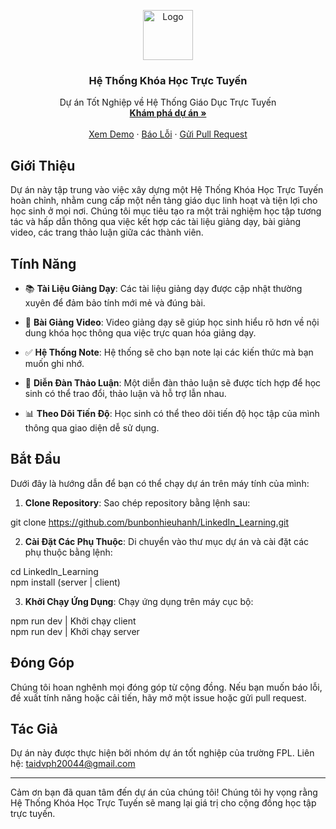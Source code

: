 <p align="center">
  <img src="https://res-console.cloudinary.com/dsk9jrxzf/media_explorer_thumbnails/42ec7b1d493778d99b4a33746fd299da/detailed" alt="Logo" width="80" height="80">
  <h3 align="center">Hệ Thống Khóa Học Trực Tuyến</h3>
  <p align="center">
    Dự án Tốt Nghiệp về Hệ Thống Giáo Dục Trực Tuyến
    <br />
    <a href="[https://github.com/bunbonhieuhanh/LinkedIn_Learning](https://github.com/tphun999/Inclusive_ELearning)"><strong>Khám phá dự án »</strong></a>
    <br />
    <br />
    <a href="https://demo.example.com">Xem Demo</a>
    ·
    <a href="https://taidvph20044@gmail.com/">Báo Lỗi</a>
    ·
    <a href="https://taidvph20044@gmail.com/">Gửi Pull Request</a>
  </p>
</p>

## Giới Thiệu

Dự án này tập trung vào việc xây dựng một Hệ Thống Khóa Học Trực Tuyến hoàn chỉnh, nhằm cung cấp một nền tảng giáo dục linh hoạt và tiện lợi cho học sinh ở mọi nơi. Chúng tôi mục tiêu tạo ra một trải nghiệm học tập tương tác và hấp dẫn thông qua việc kết hợp các tài liệu giảng dạy, bài giảng video, các trang thảo luận giữa các thành viên.

## Tính Năng

- 📚 **Tài Liệu Giảng Dạy**: Các tài liệu giảng dạy được cập nhật thường xuyên để đảm bảo tính mới mẻ và đúng bài.

- 🎥 **Bài Giảng Video**: Video giảng dạy sẽ giúp học sinh hiểu rõ hơn về nội dung khóa học thông qua việc trực quan hóa giảng dạy.

- ✅ **Hệ Thống Note**: Hệ thống sẽ cho bạn note lại các kiến thức mà bạn muốn ghi nhớ.
  
- 📣 **Diễn Đàn Thảo Luận**: Một diễn đàn thảo luận sẽ được tích hợp để học sinh có thể trao đổi, thảo luận và hỗ trợ lẫn nhau.

- 📊 **Theo Dõi Tiến Độ**: Học sinh có thể theo dõi tiến độ học tập của mình thông qua giao diện dễ sử dụng.

## Bắt Đầu

Dưới đây là hướng dẫn để bạn có thể chạy dự án trên máy tính của mình:

1. **Clone Repository**: Sao chép repository bằng lệnh sau:

git clone https://github.com/bunbonhieuhanh/LinkedIn_Learning.git


2. **Cài Đặt Các Phụ Thuộc**: Di chuyển vào thư mục dự án và cài đặt các phụ thuộc bằng lệnh:

cd Linkedln_Learning <br>
npm install (server | client)

3. **Khởi Chạy Ứng Dụng**: Chạy ứng dụng trên máy cục bộ:

npm run dev | Khởi chạy client <br>
npm run dev | Khởi chạy server


## Đóng Góp

Chúng tôi hoan nghênh mọi đóng góp từ cộng đồng. Nếu bạn muốn báo lỗi, đề xuất tính năng hoặc cải tiến, hãy mở một issue hoặc gửi pull request.

## Tác Giả

Dự án này được thực hiện bởi nhóm dự án tốt nghiệp của trường FPL. Liên hệ: taidvph20044@gmail.com

---

Cảm ơn bạn đã quan tâm đến dự án của chúng tôi! Chúng tôi hy vọng rằng Hệ Thống Khóa Học Trực Tuyến sẽ mang lại giá trị cho cộng đồng học tập trực tuyến.
